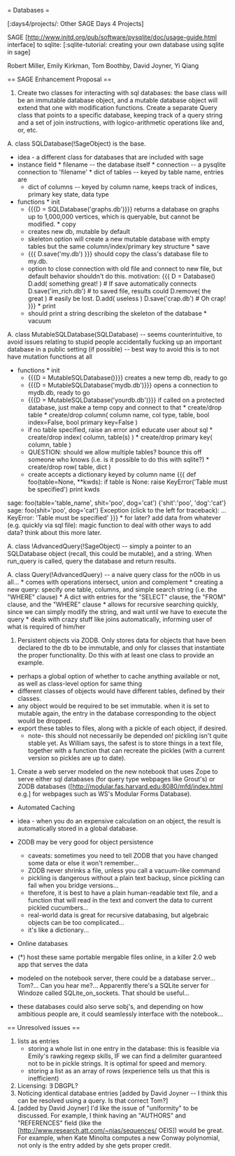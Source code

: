 = Databases =

[:days4/projects/: Other SAGE Days 4 Projects]

SAGE [http://www.initd.org/pub/software/pysqlite/doc/usage-guide.html interface] to sqlite: [:sqlite-tutorial: creating your own database using sqlite in sage]

Robert Miller, Emily Kirkman, Tom Boothby, David Joyner, Yi Qiang

== SAGE Enhancement Proposal ==

 1. Create two classes for interacting with sql databases: the base class will be an immutable database object, and a mutable database object will extend that one with modification functions. Create a separate Query class that points to a specific database, keeping track of a query string and a set of join instructions, with logico-arithmetic operations like and, or, etc.

  A. class SQLDatabase(!SageObject) is the base.
   * idea - a different class for databases that are included with sage
   * instance field
    * filename -- the database itself
    * connection -- a pysqlite connection to 'filename'
    * dict of tables -- keyed by table name, entries are
     * dict of columns -- keyed by column name, keeps track of indices, primary key state, data type
   * functions
    * init
     * {{{D = SQLDatabase('graphs.db')}}} returns a database on graphs up to 1,000,000 vertices, which is queryable, but cannot be modified.
    * copy
     * creates new db, mutable by default
     * skeleton option will create a new mutable database with empty tables but the same column/index/primary key structure
    * save
     * {{{ D.save('my.db') }}} should copy the class's database file to my.db.
     * option to close connection with old file and connect to new file, but default behavior shouldn't do this. motivation:
      {{{
D = Database()
D.add( something great! ) # If save automatically connects
D.save('im_rich.db')      # to saved file, results could
D.remove( the great )     # easily be lost.
D.add( useless )
D.save('crap.db')         # Oh crap!
}}}
    * print
     * should print a string describing the skeleton of the database
    * vacuum
  
  A. class MutableSQLDatabase(SQLDatabase) -- seems counterintuitive, to avoid issues relating to stupid people accidentally fucking up an important database in a public setting (if possible) -- best way to avoid this is to not have mutation functions at all
   * functions
    * init
     * {{{D = MutableSQLDatabase()}}} creates a new temp db, ready to go
     * {{{D = MutableSQLDatabase('mydb.db')}}} opens a connection to mydb.db, ready to go
     * {{{D = MutableSQLDatabase('yourdb.db')}}} if called on a protected database, just make a temp copy and connect to that
    * create/drop table
    * create/drop column( column name, col type, table, bool index=False, bool primary key=False )
     * if no table specified, raise an error and educate user about sql
    * create/drop index( column, table(s) )
    * create/drop primary key( column, table )
     * QUESTION: should we allow multiple tables? bounce this off someone who knows (i.e. is it possible to do this with sqlite?)
    * create/drop row( table, dict )
     * create accepts a dictionary keyed by column name
       {{{
def foo(table=None, **kwds):
    if table is None:
        raise KeyError('Table must be specified')
    print kwds

sage: foo(table='table_name', shit='poo', dog='cat')
{'shit':'poo', 'dog':'cat'}
sage: foo(shit='poo', dog='cat')
Exception (click to the left for traceback):
...
KeyError: 'Table must be specified'
}}}
    * for later? add data from whatever (e.g. quickly via sql file): magic function to deal with other ways to add data? think about this more later.

  A. class !AdvancedQuery(!SageObject) -- simply a pointer to an SQLDatabase object (recall, this could be mutable), and a string. When run_query is called, query the database and return results.

  A. class Query(!AdvancedQuery) -- a naive query class for the n00b in us all...
    * comes with operations intersect, union and complement
    * creating a new query: specify one table, columns, and simple search string (i.e. the "WHERE" clause)
    * A dict with entries for the "SELECT" clause, the "FROM" clause, and the "WHERE" clause
    * allows for recursive searching quickly, since we can simply modify the string, and wait until we have to execute the query
    * deals with crazy stuff like joins automatically, informing user of what is required of him/her

 1. Persistent objects via ZODB. Only stores data for objects that have been declared to the db to be immutable, and only for classes that instantiate the proper functionality. Do this with at least one class to provide an example.

  * perhaps a global option of whether to cache anything available or not, as well as class-level option for same thing
  * different classes of objects would have different tables, defined by their classes.
  * any object would be required to be set immutable. when it is set to mutable again, the entry in the database corresponding to the object would be dropped.
  * export these tables to files, along with a pickle of each object, if desired.
    * note- this should not necessarily be depended on! pickling isn't quite stable yet. As William says, the safest is to store things in a text file, together with a function that can recreate the pickles (with a current version so pickles are up to date).

 1. Create a web server modeled on the new notebook that uses Zope to serve either sql databases (for query type webpages like Grout's) or ZODB databases ([http://modular.fas.harvard.edu:8080/mfd/index.html e.g.] for webpages such as WS's Modular Forms Database).



 * Automated Caching
  * idea - when you do an expensive calculation on an object, the result is automatically stored in a global database.
  * ZODB may be very good for object persistence
     * caveats: sometimes you need to tell ZODB that you have changed some data or else it won't remember...
     * ZODB never shrinks a file, unless you call a vacuum-like command
     * pickling is dangerous without a plain text backup, since pickling can fail when you bridge versions...
      * therefore, it is best to have a plain human-readable text file, and a function that will read in the text and convert the data to current pickled cucumbers...
     * real-world data is great for recursive databasing, but algebraic objects can be too complicated...
     * it's like a dictionary...

 * Online databases
  * (*) host these same portable mergable files online, in a killer 2.0 web app that serves the data
  * modeled on the notebook server, there could be a database server... Tom?... Can you hear me?... Apparently there's a SQLite server for Windoze called SQLite_on_sockets. That should be useful...
  * these databases could also serve sobj's, and depending on how ambitious people are, it could seamlessly interface with the notebook...



== Unresolved issues ==
  1. lists as entries
     * storing a whole list in one entry in the database: this is feasible via Emily's rawking regexp skills, IF we can find a delimiter guaranteed not to be in pickle strings. It is optimal for speed and memory.
     * storing a list as an array of rows (experience tells us that this is inefficient)
  1. Licensing: $\exists$ DBGPL?
  1. Noticing identical database entries [added by David Joyner -- I think this can be resolved using a query. Is that correct Tom?]
  1. [added by David Joyner] I'd like the issue of "uniformity" to be discussed. For example, I think having an "AUTHORS" and "REFERENCES" field (like the [http://www.research.att.com/~njas/sequences/ OEIS]) would be great. For example, when Kate Minolta computes a new Conway polynomial, not only is the entry added by she gets proper credit.
